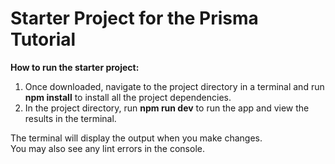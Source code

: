 # Starter Project for the Prisma Tutorial

**How to run the starter project:**

1. Once downloaded, navigate to the project directory in a terminal and run **npm install** to install all the project dependencies.
2. In the project directory, run **npm run dev** to run the app and view the results in the terminal.

The terminal will display the output when you make changes.\
You may also see any lint errors in the console.
